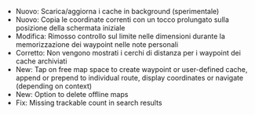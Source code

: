 - Nuovo: Scarica/aggiorna i cache in background (sperimentale)
- Nuovo: Copia le coordinate correnti con un tocco prolungato sulla posizione della schermata iniziale
- Modifica: Rimosso controllo sul limite nelle dimensioni durante la memorizzazione dei waypoint nelle note personali
- Corretto: Non vengono mostrati i cerchi di distanza per i waypoint dei cache archiviati
- New: Tap on free map space to create waypoint or user-defined cache, append or prepend to individual route, display coordinates or navigate (depending on context)
- New: Option to delete offline maps
- Fix: Missing trackable count in search results
